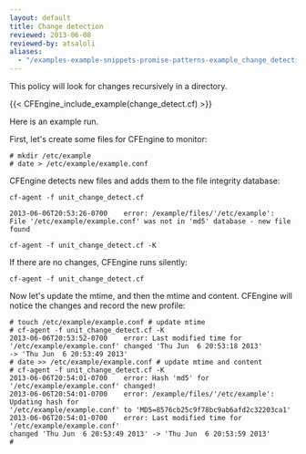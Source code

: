 ```yaml
---
layout: default
title: Change detection
reviewed: 2013-06-08
reviewed-by: atsaloli
aliases:
  - "/examples-example-snippets-promise-patterns-example_change_detection.html"
---
```


This policy will look for changes recursively in a directory.

{{< CFEngine_include_example(change_detect.cf) >}}

Here is an example run.

First, let's create some files for CFEngine to monitor:

```
# mkdir /etc/example
# date > /etc/example/example.conf
```

CFEngine detects new files and adds them to the file integrity database:

```command
cf-agent -f unit_change_detect.cf
```

```output
2013-06-06T20:53:26-0700    error: /example/files/'/etc/example':
File '/etc/example/example.conf' was not in 'md5' database - new file found
```

```command
cf-agent -f unit_change_detect.cf -K
```

If there are no changes, CFEngine runs silently:

```command
cf-agent -f unit_change_detect.cf
```

Now let's update the mtime, and then the mtime and content.
CFEngine will notice the changes and record the new profile:

```
# touch /etc/example/example.conf # update mtime
# cf-agent -f unit_change_detect.cf -K
2013-06-06T20:53:52-0700    error: Last modified time for
'/etc/example/example.conf' changed 'Thu Jun  6 20:53:18 2013'
-> 'Thu Jun  6 20:53:49 2013'
# date >> /etc/example/example.conf # update mtime and content
# cf-agent -f unit_change_detect.cf -K
2013-06-06T20:54:01-0700    error: Hash 'md5' for '/etc/example/example.conf' changed!
2013-06-06T20:54:01-0700    error: /example/files/'/etc/example': Updating hash for
'/etc/example/example.conf' to 'MD5=8576cb25c9f78bc9ab6afd2c32203ca1'
2013-06-06T20:54:01-0700    error: Last modified time for '/etc/example/example.conf'
changed 'Thu Jun  6 20:53:49 2013' -> 'Thu Jun  6 20:53:59 2013'
#
```

